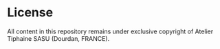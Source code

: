 # License

All content in this repository remains under exclusive copyright of Atelier Tiphaine SASU (Dourdan, FRANCE).
